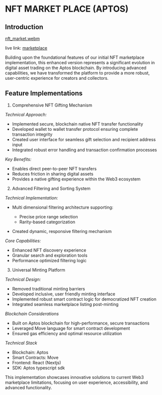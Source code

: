 # NFT MARKET PLACE (APTOS)

## Introduction
[nft_market.webm](https://github.com/user-attachments/assets/c9bc0543-0bf1-4eb9-b4ae-2659e634457e)

live link: [marketplace](https://vercel.com/mrlectus-projects/aptos-nft-marketplace)

Building upon the foundational features of our initial NFT marketplace implementation, this enhanced version represents a significant evolution in digital asset trading on the Aptos blockchain. By introducing advanced capabilities, we have transformed the platform to provide a more robust, user-centric experience for creators and collectors.

## Feature Implementations

1. Comprehensive NFT Gifting Mechanism

*Technical Approach:*

- Implemented secure, blockchain native NFT transfer functionality
- Developed wallet to wallet transfer protocol ensuring complete transaction integrity
- Created user interface for seamless gift selection and recipient address input
- Integrated robust error handling and transaction confirmation processes

*Key Benefits:*

- Enables direct peer-to-peer NFT transfers
- Reduces friction in sharing digital assets
- Provides a native gifting experience within the Web3 ecosystem

2. Advanced Filtering and Sorting System

*Technical Implementation:*

- Multi dimensional filtering architecture supporting:

  - Precise price range selection
  - Rarity-based categorization

- Created dynamic, responsive filtering mechanism

*Core Capabilities:*

- Enhanced NFT discovery experience
- Granular search and exploration tools
- Performance optimized filtering logic

3. Universal Minting Platform

*Technical Design:*

- Removed traditional minting barriers
- Developed inclusive, user friendly minting interface
- Implemented robust smart contract logic for democratized NFT creation
- Integrated seamless marketplace listing post-minting

*Blockchain Considerations*

- Built on Aptos blockchain for high-performance, secure transactions
- Leveraged Move language for smart contract development
- Ensured gas efficiency and optimal resource utilization

*Technical Stack*

- Blockchain: Aptos
- Smart Contracts: Move
- Frontend: React (Nextjs)
- SDK: Aptos typescript sdk

This implementation showcases innovative solutions to current Web3 marketplace limitations, focusing on user experience, accessibility, and advanced functionality.
